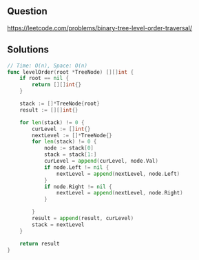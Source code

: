 ## Question

https://leetcode.com/problems/binary-tree-level-order-traversal/

## Solutions

```go
// Time: O(n), Space: O(n)
func levelOrder(root *TreeNode) [][]int {
	if root == nil {
		return [][]int{}
	}

	stack := []*TreeNode{root}
	result := [][]int{}

	for len(stack) != 0 {
		curLevel := []int{}
		nextLevel := []*TreeNode{}
		for len(stack) != 0 {
			node := stack[0]
			stack = stack[1:]
			curLevel = append(curLevel, node.Val)
			if node.Left != nil {
				nextLevel = append(nextLevel, node.Left)
			}
			if node.Right != nil {
				nextLevel = append(nextLevel, node.Right)
			}

		}
		result = append(result, curLevel)
		stack = nextLevel
	}

	return result
}
```
